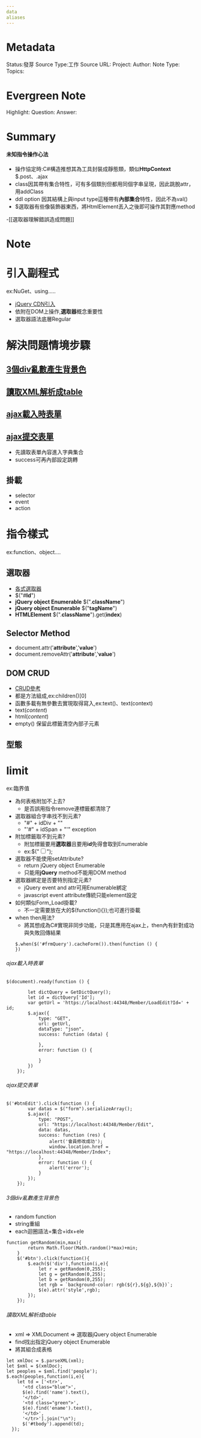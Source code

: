 ```yaml
---
data
aliases
---
```

# Metadata
Status:發芽
Source Type:工作
Source URL:
Project:
Author:
Note Type:
Topics:

# Evergreen Note
Highlight:
Question:
Answer:
# Summary
#### 未知指令操作心法
- 操作協定時:C#構造推想其為工具封裝成靜態類，類似**HttpContext** $.post、.ajax
- class因其帶有集合特性，可有多個類別但都用同個字串呈現，因此跳脫attr，用addClass
- ddl option 因其結構上與input type這種帶有**內部集合**特性，因此不為val()
- $選取器有些像裝飾器東西，將HtmlElement丟入之後即可操作其對應method

-[[選取器理解錯誤造成問題]]
# Note


# 引入副程式
ex:NuGet、using.....
- [jQuery CDN引入](https://releases.jquery.com/)
- 依附在DOM上操作,**選取器**概念重要性
- 選取器語法底層Regular

# 解決問題情境步驟
## [3個div亂數產生背景色](######3個div亂數產生背景色)
## [讀取XML解析成table](######讀取XML解析成table)
## [ajax載入時表單](######ajax載入時表單)
## [ajax提交表單](######ajax提交表單)
- 先讀取表單內容進入字典集合
- success可再內部設定跳轉
## 掛載
- selector
- event
- action


# 指令樣式
ex:function、object....
## 選取器
- [各式選取器](https://ithelp.ithome.com.tw/articles/10095237?sc=pt)
- $("#**Id**")
- **jQuery object Enumerable** $(".**className**")
- **jQuery object Enunerable** $("**tagName**")
- **HTMLElement** $(".**className**").get(**index**)
## Selector Method
- document.attr('**attribute**','**value**')
- document.removeAttr('**attribute**','**value**')
## DOM CRUD
- [CRUD參考](https://zwh.zone/jquery-e6-8e-a7-e5-88-b6dom-e5-85-83-e7-b4-a0/)
- 都是方法組成,ex:children()[0]
- 函數多載有無參數去實現取得寫入,ex:text()、text(context)
- text(*content*) 
- html(*content*)
- empty() 保留此標籤清空內部子元素
## 型態

# limit
ex:臨界值
- 為何表格附加不上去?
  - 是否誤用指令remove連標籤都清除了 
- 選取器組合字串找不到元素?
  - "#" + idDiv + ""
  - "'#" + idSpan + "'" exception
- 附加標籤取不到元素?
  - 附加標籤要用**選取器**且要用**id**免得會取到Enumerable
  - ex:$("<input type='checkbox' id='" + idChk + "'>");
- 選取器不能使用setAttribute?
  - return jQuery object Enumerable
  - 只能用**jQuery** method不能用DOM method
- 選取器綁定是否要特別指定元素?
  - jQuery event and attr可用Enumerable綁定
  - javascript event attribute傳統只能element設定
- 如何類似Form_Load掛載?
  - 不一定需要放在大的$(function(){});也可進行掛載
- when then用法?
  - 將其想成為C#實現非同步功能，只是其應用在ajax上，then內有針對成功與失敗回傳結果
  ```
  $.when($('#frmQuery').cacheForm()).then(function () {
  })
  ```

###### ajax載入時表單
```
$(document).ready(function () {
        
        let dictQuery = GetDictQuery();
        let id = dictQuery['Id'];
        var getUrl = 'https://localhost:44348/Member/LoadEdit?Id=' + id;
        $.ajax({
            type: "GET",
            url: getUrl,
            dataType: "json",
            success: function (data) {
                
            },
            error: function () {

            }
        })
    });
```
###### ajax提交表單
```
$('#btnEdit').click(function () {
        var datas = $("form").serializeArray();
        $.ajax({
            type: "POST",
            url: "https://localhost:44348/Member/Edit",
            data: datas,
            success: function (res) {
                alert('會員修改成功');
                window.location.href = "https://localhost:44348/Member/Index";
            },
            error: function () {
                alert('error');
            }
        });
    });
```


###### 3個div亂數產生背景色
- random function
- string重組
- each迴圈語法=集合+idx+ele
```
function getRandom(min,max){
		return Math.floor(Math.random()*max)+min;
	}
	$('#btn').click(function(){		
		$.each($('div'),function(i,e){
			let r = getRandom(0,255);
			let g = getRandom(0,255);
			let b = getRandom(0,255);
			let rgb = `background-color: rgb(${r},${g},${b})`;
			$(e).attr('style',rgb);
		});
	});
```

###### 讀取XML解析成table
- xml => XMLDocument => 選取器jQuery object Enumerable
- find找出指定jQuery object Enumerable
- 將其組合成表格
```
let xmlDoc = $.parseXML(xml);
let $xml = $(xmlDoc);
let peoples = $xml.find('people');
$.each(peoples,function(i,e){
    let td = ['<tr>',
      '<td class="blue">',
      $(e).find('name').text(),
      '</td>',
      '<td class="green">',
      $(e).find('ename').text(),
      '</td>',
      '</tr>'].join("\n");
      $('#tbody').append(td);
  });
```
